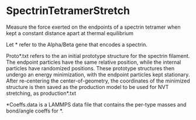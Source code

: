 # SpectrinTetramerStretch
 Measure the force exerted on the endpoints of a spectrin tetramer when kept a constant distance apart at thermal equilibrium

 Let * refer to the Alpha/Beta gene that encodes a spectrin. 
 
 Proto*.txt refers to the an initial prototype structure for the spectrin filament. The endpoint particles have the same relative position, while the internal particles have randomized positions. These prototype structures then undergo an energy minimization, with the endpoint particles kept stationary. After re-centering the center-of-geometry, the coordinates of the minimized structure is then saved as the production model to be used for NVT stretching, as production*.txt

 *Coeffs.data is a LAMMPS data file that contains the per-type masses and bond/angle coeffs for *.
